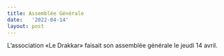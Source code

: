 ```yaml
---
title: Assemblée Générale
date:   '2022-04-14'
layout: post
---
```


L’association «Le Drakkar» faisait son assemblée générale le jeudi 14 avril.